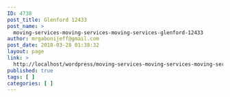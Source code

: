 ```yaml
---
ID: 4738
post_title: Glenford 12433
post_name: >
  moving-services-moving-services-moving-services-glenford-12433
author: mrgabonijeff@gmail.com
post_date: 2018-03-28 01:38:32
layout: page
link: >
  http://localhost/wordpress/moving-services-moving-services-moving-services-glenford-12433/
published: true
tags: [ ]
categories: [ ]
---
```

